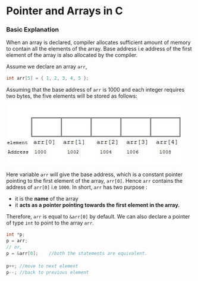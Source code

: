 # Pointer and Arrays in C

### Basic Explanation

When an array is declared, compiler allocates sufficient amount of memory to contain all the elements of the array. Base address i.e address of the first element of the array is also allocated by the compiler. 

Assume we declare an array `arr`,

```c
int arr[5] = { 1, 2, 3, 4, 5 };
```

Assuming that the base address of `arr` is 1000 and each integer requires two bytes, the five elements will be stored as follows:

![Example of each element&apos;s address](../../../.gitbook/assets/image%20%288%29.png)

Here variable `arr` will give the base address, which is a constant pointer pointing to the first element of the array, `arr[0]`. Hence `arr` contains the address of `arr[0]` i.e `1000`. In short, `arr` has two purpose :

* it is the **name** of the array 
* it **acts as a pointer pointing towards the first element in the array.**

Therefore, `arr` is equal to `&arr[0]` by default. We can also declare a pointer of type `int` to point to the array `arr`.

```c
int *p;
p = arr;  
// or, 
p = &arr[0];    //both the statements are equivalent.

p++; //move to next element
p--; //back to previous element
```




